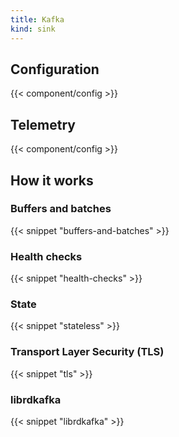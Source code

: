 ```yaml
---
title: Kafka
kind: sink
---
```


## Configuration

{{< component/config >}}

## Telemetry

{{< component/config >}}

## How it works

### Buffers and batches

{{< snippet "buffers-and-batches" >}}

### Health checks

{{< snippet "health-checks" >}}

### State

{{< snippet "stateless" >}}

### Transport Layer Security (TLS)

{{< snippet "tls" >}}

### librdkafka

{{< snippet "librdkafka" >}}
